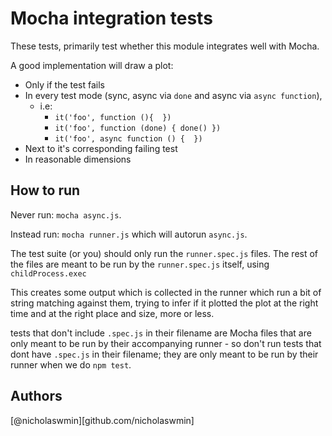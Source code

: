 # Mocha integration tests

These tests, primarily test whether this module integrates well with Mocha.

A good implementation will draw a plot:

- Only if the test fails
- In every test mode (sync, async via `done` and async via `async function`),   
  - i.e:
    - `it('foo', function (){  })`
    - `it('foo', function (done) { done() })`
    - `it('foo', async function () {  })`
- Next to it's corresponding failing test
- In reasonable dimensions

## How to run

Never run: `mocha async.js`.

Instead run: `mocha runner.js` which will autorun `async.js`.

The test suite (or you) should only run the `runner.spec.js` files.
The rest of the files are meant to be run by the `runner.spec.js` itself,
using `childProcess.exec`

This creates some output which is collected in the runner which run a bit of
string matching against them, trying to infer if it plotted the plot at
the right time and at the right place and size, more or less.

tests that don't include `.spec.js` in their filename are Mocha files that
are only meant to be run by their accompanying runner - so don't run tests
that dont have `.spec.js` in their filename; they are only meant to be run
by their runner when we do `npm test`.

## Authors

[@nicholaswmin][github.com/nicholaswmin]
